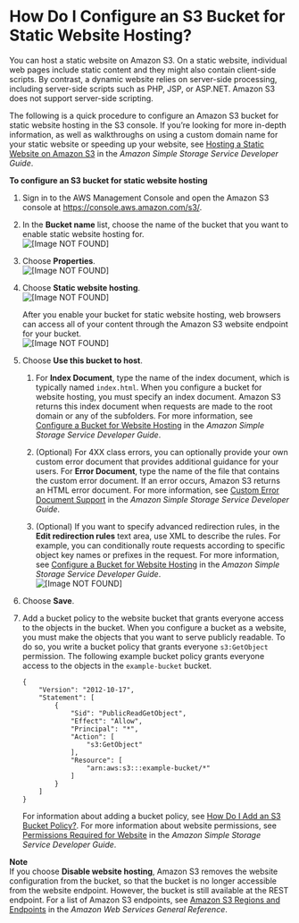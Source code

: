# How Do I Configure an S3 Bucket for Static Website Hosting?<a name="static-website-hosting"></a>

You can host a static website on Amazon S3\. On a static website, individual web pages include static content and they might also contain client\-side scripts\. By contrast, a dynamic website relies on server\-side processing, including server\-side scripts such as PHP, JSP, or ASP\.NET\. Amazon S3 does not support server\-side scripting\.

The following is a quick procedure to configure an Amazon S3 bucket for static website hosting in the S3 console\. If you’re looking for more in\-depth information, as well as walkthroughs on using a custom domain name for your static website or speeding up your website, see [Hosting a Static Website on Amazon S3](http://docs.aws.amazon.com/AmazonS3/latest/dev/WebsiteHosting.html) in the *Amazon Simple Storage Service Developer Guide*\.

**To configure an S3 bucket for static website hosting**

1. Sign in to the AWS Management Console and open the Amazon S3 console at [https://console\.aws\.amazon\.com/s3/](https://console.aws.amazon.com/s3/)\.

1. In the **Bucket name** list, choose the name of the bucket that you want to enable static website hosting for\.  
![\[Image NOT FOUND\]](http://docs.aws.amazon.com/AmazonS3/latest/user-guide/images/choose-bucket-name.png)

1. Choose **Properties**\.  
![\[Image NOT FOUND\]](http://docs.aws.amazon.com/AmazonS3/latest/user-guide/images/choose-properties-tab.png)

1. Choose **Static website hosting**\.  
![\[Image NOT FOUND\]](http://docs.aws.amazon.com/AmazonS3/latest/user-guide/images/static-website-hosting-box.png)

   After you enable your bucket for static website hosting, web browsers can access all of your content through the Amazon S3 website endpoint for your bucket\.   
![\[Image NOT FOUND\]](http://docs.aws.amazon.com/AmazonS3/latest/user-guide/images/website-endpoint.png)

1. Choose **Use this bucket to host**\. 

   1. For **Index Document**, type the name of the index document, which is typically named `index.html`\. When you configure a bucket for website hosting, you must specify an index document\. Amazon S3 returns this index document when requests are made to the root domain or any of the subfolders\. For more information, see [Configure a Bucket for Website Hosting](http://docs.aws.amazon.com/AmazonS3/latest/dev/HowDoIWebsiteConfiguration.html) in the *Amazon Simple Storage Service Developer Guide*\.

   1. \(Optional\) For 4XX class errors, you can optionally provide your own custom error document that provides additional guidance for your users\. For **Error Document**, type the name of the file that contains the custom error document\. If an error occurs, Amazon S3 returns an HTML error document\. For more information, see [Custom Error Document Support](http://docs.aws.amazon.com/AmazonS3/latest/dev/CustomErrorDocSupport.html) in the *Amazon Simple Storage Service Developer Guide*\.

   1. \(Optional\) If you want to specify advanced redirection rules, in the **Edit redirection rules** text area, use XML to describe the rules\. For example, you can conditionally route requests according to specific object key names or prefixes in the request\. For more information, see [Configure a Bucket for Website Hosting](http://docs.aws.amazon.com/AmazonS3/latest/dev/HowDoIWebsiteConfiguration.html) in the *Amazon Simple Storage Service Developer Guide*\.  
![\[Image NOT FOUND\]](http://docs.aws.amazon.com/AmazonS3/latest/user-guide/images/static-website-hosting-enable.png)

1. Choose **Save**\.

1. Add a bucket policy to the website bucket that grants everyone access to the objects in the bucket\. When you configure a bucket as a website, you must make the objects that you want to serve publicly readable\. To do so, you write a bucket policy that grants everyone `s3:GetObject` permission\. The following example bucket policy grants everyone access to the objects in the `example-bucket` bucket\.

   ```
   {
       "Version": "2012-10-17",
       "Statement": [
           {
               "Sid": "PublicReadGetObject",
               "Effect": "Allow",
               "Principal": "*",
               "Action": [
                   "s3:GetObject"
               ],
               "Resource": [
                   "arn:aws:s3:::example-bucket/*"
               ]
           }
       ]
   }
   ```

   For information about adding a bucket policy, see [How Do I Add an S3 Bucket Policy?](add-bucket-policy.md)\. For more information about website permissions, see [Permissions Required for Website](http://docs.aws.amazon.com/AmazonS3/latest/dev/WebsiteAccessPermissionsReqd.html) in the *Amazon Simple Storage Service Developer Guide*\. 

**Note**  
If you choose **Disable website hosting**, Amazon S3 removes the website configuration from the bucket, so that the bucket is no longer accessible from the website endpoint\. However, the bucket is still available at the REST endpoint\. For a list of Amazon S3 endpoints, see [Amazon S3 Regions and Endpoints](http://docs.aws.amazon.com/general/latest/gr/rande.html#s3_region) in the *Amazon Web Services General Reference*\.